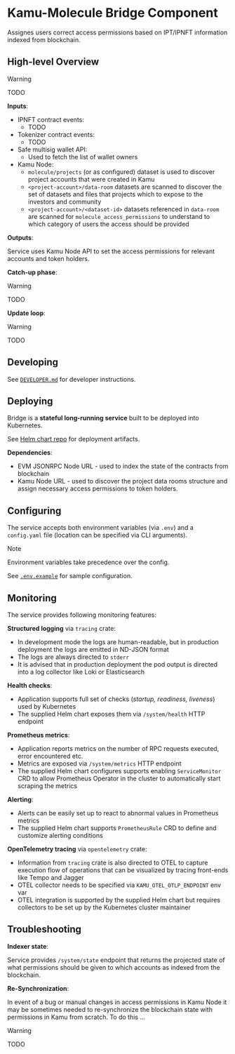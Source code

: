 # Kamu-Molecule Bridge Component
Assignes users correct access permissions based on IPT/IPNFT information indexed from blockchain.


## High-level Overview
>[!WARNING]
> TODO

**Inputs**:
- IPNFT contract events:
  - TODO
- Tokenizer contract events:
  - TODO
- Safe multisig wallet API:
  - Used to fetch the list of wallet owners
- Kamu Node:
  - `molecule/projects` (or as configured) dataset is used to discover project accounts that were created in Kamu
  - `<project-account>/data-room` datasets are scanned to discover the set of datasets and files that projects which to expose to the investors and community
  - `<project-account>/<dataset-id>` datasets referenced in `data-room` are scanned for `molecule_access_permissions` to understand to which category of users the access should be provided

**Outputs**:

Service uses Kamu Node API to set the access permissions for relevant accounts and token holders.

**Catch-up phase**:

>[!WARNING]
> TODO


**Update loop**:

>[!WARNING]
> TODO


## Developing
See [`DEVELOPER.md`](./DEVELOPER.md) for developer instructions.


## Deploying
Bridge is a **stateful long-running service** built to be deployed into Kubernetes.

See [Helm chart repo](https://github.com/kamu-data/kamu-molecule-bridge-helm-charts) for deployment artifacts.

**Dependencies**:
* EVM JSONRPC Node URL - used to index the state of the contracts from blockchain
* Kamu Node URL - used to discover the project data rooms structure and assign necessary access permissions to token holders.

## Configuring
The service accepts both environment variables (via `.env`) and a `config.yaml` file (location can be specified via CLI arguments). 

> [!NOTE]
> Environment variables take precedence over the config.

See [`.env.example`](./.env.example) for sample configuration.


## Monitoring
The service provides following monitoring features:

**Structured logging** via `tracing` crate:
- In development mode the logs are human-readable, but in production deployment the logs are emitted in ND-JSON format
- The logs are always directed to `stderr`
- It is advised that in production deployment the pod output is directed into a log collector like Loki or Elasticsearch

**Health checks**:
- Application supports full set of checks (*startup, readiness, liveness*) used by Kubernetes
- The supplied Helm chart exposes them via `/system/health` HTTP endpoint

**Prometheus metrics**:
- Application reports metrics on the number of RPC requests executed, error encountered etc.
- Metrics are exposed via `/system/metrics` HTTP endpoint
- The supplied Helm chart configures supports enabling `ServiceMonitor` CRD to allow Prometheus Operator in the cluster to automatically start scraping the metrics

**Alerting**:
- Alerts can be easily set up to react to abnormal values in Prometheus metrics
- The supplied Helm chart supports `PrometheusRule` CRD to define and customize alerting conditions

**OpenTelemetry tracing** via `opentelemetry` crate:
- Information from `tracing` crate is also directed to OTEL to capture execution flow of operations that can be visualized by tracing front-ends like Tempo and Jagger
- OTEL collector needs to be specified via `KAMU_OTEL_OTLP_ENDPOINT` env var
- OTEL integration is supported by the supplied Helm chart but requires collectors to be set up by the Kubernetes cluster maintainer


## Troubleshooting

**Indexer state**:

Service provides `/system/state` endpoint that returns the projected state of what permissions should be given to which accounts as indexed from the blockchain.

**Re-Synchronization**:

In event of a bug or manual changes in access permissions in Kamu Node it may be sometimes needed to re-synchronize the blockchain state with permissions in Kamu from scratch. To do this ...

>[!WARNING]
> TODO
